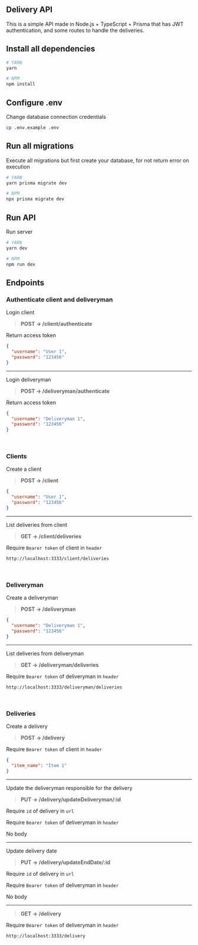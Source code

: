 ## Delivery API

This is a simple API made in Node.js + TypeScript + Prisma that has JWT authentication, and some routes to handle the deliveries.

## Install all dependencies

```bash
# YARN
yarn

# NPM
npm install
```

## Configure .env

Change database connection credentials

```bash
cp .env.example .env
```

## Run all migrations

Execute all migrations but first create your database, for not return error on execution

```bash
# YARN
yarn prisma migrate dev

# NPM
npx prisma migrate dev
```

## Run API

Run server

```bash
# YARN
yarn dev

# NPM
npm run dev
```

## Endpoints

### Authenticate client and deliveryman

Login client

> **POST -> /client/authenticate**

Return access token

```json
{
  "username": "User 1",
  "password": "123456"
}
```

---

Login deliveryman

> **POST -> /deliveryman/authenticate**

Return access token

```json
{
  "username": "Deliveryman 1",
  "password": "123456"
}
```

<br />

### Clients

Create a client

> **POST -> /client**

```json
{
  "username": "User 1",
  "password": "123456"
}
```

---

List deliveries from client

> **GET -> /client/deliveries**

Require `Bearer token` of client in `header`

```text
http://localhost:3333/client/deliveries
```

<br />

### Deliveryman

Create a deliveryman

> **POST -> /deliveryman**

```json
{
  "username": "Deliveryman 1",
  "password": "123456"
}
```

---

List deliveries from deliveryman

> **GET -> /deliveryman/deliveries**

Require `Bearer token` of deliveryman in `header`

```text
http://localhost:3333/deliveryman/deliveries
```

<br />

### Deliveries

Create a delivery

> **POST -> /delivery**

Require `Bearer token` of client in `header`

```json
{
  "item_name": "Item 1"
}
```

---

Update the deliveryman responsible for the delivery

> **PUT -> /delivery/updateDeliveryman/:id**

Require `id` of delivery in `url`

Require `Bearer token` of deliveryman in `header`

No body

---

Update delivery date

> **PUT -> /delivery/updateEndDate/:id**

Require `id` of delivery in `url`

Require `Bearer token` of deliveryman in `header`

No body

---

> **GET -> /delivery**

Require `Bearer token` of deliveryman in `header`

```text
http://localhost:3333/delivery
```
